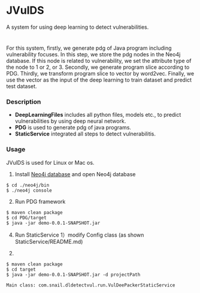 # JVulDS
A system for using deep learning to detect vulnerabilities. 
#
For this system, firstly, we generate pdg of Java program including vulnerability focuses. In this step, we store the pdg nodes in the Neo4j database. If this node is related to vulnerability, we set the attribute type of the node to 1 or 2, or 3. Secondly, we generate program slice according to PDG. Thirdly, we transform program slice to vector by word2vec. Finally, we use the vector as the input of the deep learning to train dataset and predict test dataset.
### Description

* **DeepLearningFiles** includes all python files, models etc., to predict vulnerabilities by using deep neural network.
* **PDG** is used to generate pdg of java programs.
* **StaticService** integrated all steps to detect vulnerabilitis.

### Usage 
JVulDS is used for Linux or Mac os.

1. Install [Neo4j database](https://neo4j.com/download/) and open Neo4j database
```
$ cd ./neo4j/bin
$ ./neo4j console
```
2. Run PDG framework
```
$ maven clean package
$ cd PDG/target
$ java -jar demo-0.0.1-SNAPSHOT.jar
```
4. Run StaticService
1）modify Config class (as shown StaticService/README.md)
2) 
```
$ maven clean package
$ cd target
$ java -jar demo-0.0.1-SNAPSHOT.jar -d projectPath
```
```
Main class: com.snail.dldetectvul.run.VulDeePackerStaticService
```
